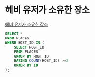 # 헤비 유저가 소유한 장소

[헤비 유저가 소유한 장소](https://programmers.co.kr/learn/courses/30/lessons/77487)

```sql
SELECT *
FROM PLACES
WHERE HOST_ID IN (
    SELECT HOST_ID
    FROM PLACES
    GROUP BY HOST_ID
    HAVING COUNT(HOST_ID) >=2
    ORDER BY ID
);

```
